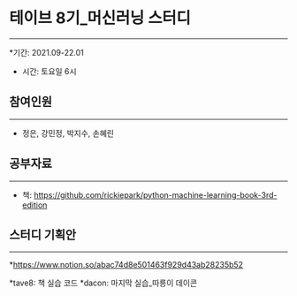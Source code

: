 # 테이브 8기_머신러닝 스터디
---
*기간: 2021.09-22.01
* 시간: 토요일 6시

## 참여인원
---
* 정은, 강민정, 박지수, 손혜린

## 공부자료
---
* 책: https://github.com/rickiepark/python-machine-learning-book-3rd-edition

## 스터디 기획안
---
*https://www.notion.so/abac74d8e501463f929d43ab28235b52

*tave8: 책 실습 코드
*dacon: 마지막 실습_따릉이 데이콘 


